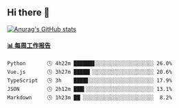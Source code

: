 ## Hi there 👋

[![Anurag's GitHub stats](https://github-readme-stats-orilights.vercel.app/api?username=orilights)](https://github.com/anuraghazra/github-readme-stats)

<!--
**OriLight152/OriLight152** is a ✨ _special_ ✨ repository because its `README.md` (this file) appears on your GitHub profile.

Here are some ideas to get you started:

- 🔭 I’m currently working on ...
- 🌱 I’m currently learning ...
- 👯 I’m looking to collaborate on ...
- 🤔 I’m looking for help with ...
- 💬 Ask me about ...
- 📫 How to reach me: ...
- 😄 Pronouns: ...
- ⚡ Fun fact: ...
-->

<!-- waka-box start -->
#### <a href="https://gist.github.com/92c8d5b388768c10efcba86e82b7c4fb" target="_blank">📊 每周工作报告</a>
```text
Python       🕓 4h22m ██████▊░░░░░░░░░░░░░░░░░░░ 26.0%
Vue.js       🕓 3h27m █████▎░░░░░░░░░░░░░░░░░░░░ 20.6%
TypeScript   🕓 3h    ████▋░░░░░░░░░░░░░░░░░░░░░ 17.9%
JSON         🕓 2h12m ███▍░░░░░░░░░░░░░░░░░░░░░░ 13.1%
Markdown     🕓 1h23m ██▏░░░░░░░░░░░░░░░░░░░░░░░  8.2%
```
<!-- Powered by https://github.com/journey-ad/waka-box-go . -->
<!-- waka-box end -->
